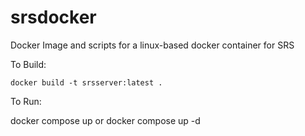 # srsdocker
Docker Image and scripts for a linux-based docker container for SRS

To Build:

```
docker build -t srsserver:latest .
```

To Run:

docker compose up or docker compose up -d